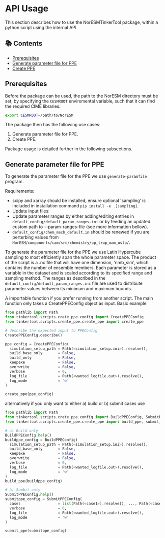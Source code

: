 # API Usage
This section describes how to use the NorESMTinkerTool package, within a python script using the internal API.

## 📚 Contents
- [Prerequisites](#prerequisites)
- [Generate parameter file for PPE](#generate-parameter-file-for-ppe)
- [Create PPE](#create-ppe)

## Prerequisites

Before the package can be used, the path to the NorESM directory must be set, by specifying the `CESMROOT` enviromental variable, such that it can find the required CIME libraries.

```bash
export CESMROOT=/path/to/NorESM
```

The package then has the following use cases:

1. Generate parameter file for PPE.
2. Create PPE.

Package usage is detailed further in the following subsections.


## Generate parameter file for PPE

To generate the parameter file for the PPE we use `generate-paramfile` program.

Requirements:

- scipy and xarray should be installed, ensure optional 'sampling' is included in installation command `pip install -e .[sampling]`.
- Update input files:
- Update parameter ranges by either adding/editing entries in `default_config/default_param_ranges.ini` or by feeding an updated custom path to --param-ranges-file (see more information bellow).
- `default_config/chem_mech_default.in` should be renewed if you are perterbing values from `NorESM/components/cam/src/chemistry/pp_trop_mam_oslo/`.

To generate the parameter file for the PPE we use Latin Hypercube sampling 
to most efficiently span the whole parameter space. 
The product of the script is a .nc file that will have one dimension, 
'nmb_sim', which contains the number of ensemble members. Each parameter is 
stored as a variable in the dataset and is scaled according to its 
specified range and sampling method. The ranges as described in the
`default_config/default_param_ranges.ini` file are used to distribute
parameter values between its minimum and maximum bounds.


A importable function if you prefer running from another script. The main function only takes a CreatePPEConfig object as input. Basic example
```python
from pathlib import Path
from tinkertool.scripts.crate_ppe.config import CreatePPEConfig
from tinkertool.scripts.create_ppe.create_ppe import create_ppe

# describe the expected input to PPEConfig
CreatePPEConfig.describe()

ppe_config = CreatePPEConfig(
  simulation_setup_path = Path(<simulation_setup.ini>).resolve(),
  build_base_only       = False,
  build_only            = False,
  keepexe               = False,
  overwrite             = False,
  verbose               = 0,
  log_file              = Path(<wanted_logfile.out>).resolve(),
  log_mode              = 'w'
)

create_ppe(ppe_config)
```
alternatively if you only want to either a) build or b) submit cases use
```python
from pathlib import Path
from tinkertool.scripts.crate_ppe.config import BuildPPEConfig, SubmitPPEConfig
from tinkertool.scripts.create_ppe.create_ppe import build_ppe, submit_ppe

# a) Build only
BuildPPEConfig.help()
buildppe_config = BuildPPEConfig(
  simulation_setup_path = Path(<simulation_setup.ini>).resolve(),
  build_base_only       = False,
  keepexe               = False,
  overwrite             = False,
  verbose               = 0,
  log_file              = Path(<wanted_logfile.out>).resolve(),
  log_mode              = 'w'
)
build_ppe(buildppe_config)

# b) Sumbit only
SubmitPPEConfig.help()
submitppe_config = SubmitPPEConfig(
  cases                 = list(Path(<case1>).resolve(), ..., Path(<caseX>).resolve())
  verbose               = 0,
  log_file              = Path(<wanted_logfile.out>).resolve(),
  log_mode              = 'w'
)

submit_ppe(submitppe_config)
```
